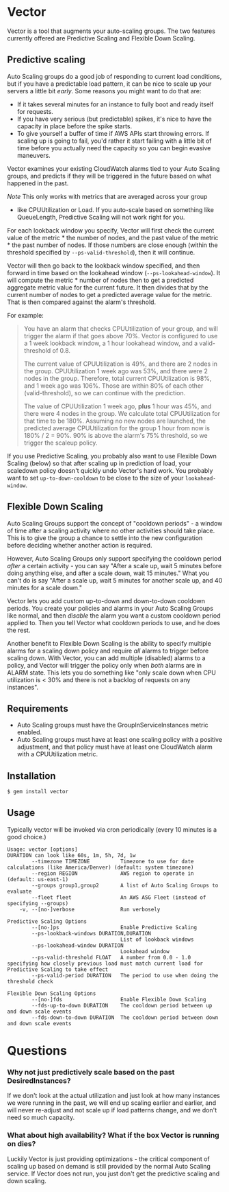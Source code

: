 # Vector

Vector is a tool that augments your auto-scaling groups. The two
features currently offered are Predictive Scaling and Flexible Down
Scaling.

## Predictive scaling

Auto Scaling groups do a good job of responding to current
load conditions, but if you have a predictable load pattern,
it can be nice to scale up your servers a little bit *early*.
Some reasons you might want to do that are:

 * If it takes several minutes for an instance to fully boot
   and ready itself for requests.
 * If you have very serious (but predictable) spikes,
   it's nice to have the capacity in place before the spike
   starts.
 * To give yourself a buffer of time if AWS APIs start
   throwing errors. If scaling up is going to fail, you'd
   rather it start failing with a little bit of time before
   you actually need the capacity so you can begin evasive maneuvers.

Vector examines your existing CloudWatch alarms tied to your Auto
Scaling groups, and predicts if they will be triggered in the future
based on what happened in the past.

*Note* This only works with metrics that are averaged across your group
- like CPUUtilization or Load. If you auto-scale based on something
like QueueLength, Predictive Scaling will not work right for you.

For each lookback window you specify, Vector will first check the
current value of the metric * the number of nodes, and the past value of
the metric * the past number of nodes. If those numbers are close enough
(within the threshold specified by `--ps-valid-threshold`), then it will
continue.

Vector will then go back to the lookback window specified, and then
forward in time based on the lookahead window (`--ps-lookahead-window`).
It will compute the metric * number of nodes then to get a predicted
aggregate metric value for the current future. It then divides that by
the current number of nodes to get a predicted average value for the
metric. That is then compared against the alarm's threshold.

For example:

> You have an alarm that checks CPUUtilization of your group, and will
> trigger the alarm if that goes above 70%. Vector is configured to use a
> 1 week lookback window, a 1 hour lookahead window, and a valid-threshold
> of 0.8.
> 
> The current value of CPUUtilization is 49%, and there are 2 nodes in the
> group. CPUUtilization 1 week ago was 53%, and there were 2 nodes in the
> group. Therefore, total current CPUUtilization is 98%, and 1 week ago was
> 106%. Those are within 80% of each other (valid-threshold), so we can
> continue with the prediction.
> 
> The value of CPUUtilization 1 week ago, **plus** 1 hour was 45%, and
> there were 4 nodes in the group. We calculate total CPUUtilization for
> that time to be 180%. Assuming no new nodes are launched, the predicted
> average CPUUtilization for the group 1 hour from now is 180% / 2 = 90%.
> 90% is above the alarm's 75% threshold, so we trigger the scaleup
> policy.


If you use Predictive Scaling, you probably also want to use Flexible
Down Scaling (below) so that after scaling up in prediction of load,
your scaledown policy doesn't quickly undo Vector's hard work. You
probably want to set `up-to-down-cooldown` to be close to the size of
your `lookahead-window`.

## Flexible Down Scaling

Auto Scaling Groups support the concept of "cooldown periods" - a window
of time after a scaling activity where no other activities should take
place. This is to give the group a chance to settle into the new
configuration before deciding whether another action is required.

However, Auto Scaling Groups only support specifying the cooldown period
*after* a certain activity - you can say "After a scale up, wait 5
minutes before doing anything else, and after a scale down, wait 15
minutes." What you can't do is say "After a scale up, wait 5 minutes for
another scale up, and 40 minutes for a scale down."

Vector lets you add custom up-to-down and down-to-down cooldown periods.
You create your policies and alarms in your Auto Scaling Groups like
normal, and then *disable* the alarm you want a custom cooldown period
applied to. Then you tell Vector what cooldown periods to use, and he
does the rest.

Another benefit to Flexible Down Scaling is the ability to specify
multiple alarms for a scaling down policy and require *all* alarms to
trigger before scaling down. With Vector, you can add multiple
(disabled) alarms to a policy, and Vector will trigger the policy only
when *both* alarms are in ALARM state. This lets you do something like
"only scale down when CPU utilization is < 30% and there is not a
backlog of requests on any instances".

## Requirements

 * Auto Scaling groups must have the GroupInServiceInstances metric
   enabled.
 * Auto Scaling groups must have at least one scaling policy with a
   positive adjustment, and that policy must have at least one
   CloudWatch alarm with a CPUUtilization metric.

## Installation

```bash
$ gem install vector
```

## Usage

Typically vector will be invoked via cron periodically (every 10 minutes
is a good choice.)

```
Usage: vector [options]
DURATION can look like 60s, 1m, 5h, 7d, 1w
        --timezone TIMEZONE          Timezone to use for date calculations (like America/Denver) (default: system timezone)
        --region REGION              AWS region to operate in (default: us-east-1)
        --groups group1,group2       A list of Auto Scaling Groups to evaluate
        --fleet fleet                An AWS ASG Fleet (instead of specifying --groups)
    -v, --[no-]verbose               Run verbosely

Predictive Scaling Options
        --[no-]ps                    Enable Predictive Scaling
        --ps-lookback-windows DURATION,DURATION
                                     List of lookback windows
        --ps-lookahead-window DURATION
                                     Lookahead window
        --ps-valid-threshold FLOAT   A number from 0.0 - 1.0 specifying how closely previous load must match current load for Predictive Scaling to take effect
        --ps-valid-period DURATION   The period to use when doing the threshold check

Flexible Down Scaling Options
        --[no-]fds                   Enable Flexible Down Scaling
        --fds-up-to-down DURATION    The cooldown period between up and down scale events
        --fds-down-to-down DURATION  The cooldown period between down and down scale events
```

# Questions

### Why not just predictively scale based on the past DesiredInstances?

If we don't look at the actual utilization and just look
at how many instances we were running in the past, we will end up
scaling earlier and earlier, and will never re-adjust and not scale up
if load patterns change, and we don't need so much capacity.

### What about high availability? What if the box Vector is running on dies?

Luckily Vector is just providing optimizations - the critical component
of scaling up based on demand is still provided by the normal Auto
Scaling service. If Vector does not run, you just don't get the
predictive scaling and down scaling.

